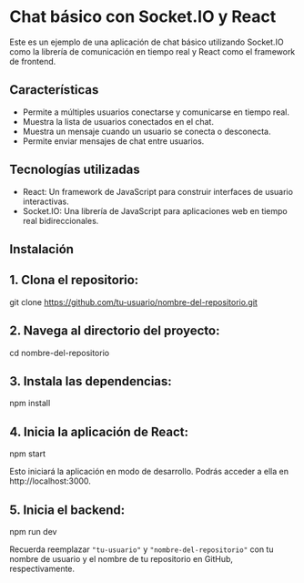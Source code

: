 # Chat básico con Socket.IO y React

Este es un ejemplo de una aplicación de chat básico utilizando Socket.IO como la librería de comunicación en tiempo real y React como el framework de frontend.

## Características

- Permite a múltiples usuarios conectarse y comunicarse en tiempo real.
- Muestra la lista de usuarios conectados en el chat.
- Muestra un mensaje cuando un usuario se conecta o desconecta.
- Permite enviar mensajes de chat entre usuarios.

## Tecnologías utilizadas

- React: Un framework de JavaScript para construir interfaces de usuario interactivas.
- Socket.IO: Una librería de JavaScript para aplicaciones web en tiempo real bidireccionales.

## Instalación

## 1. Clona el repositorio:

git clone https://github.com/tu-usuario/nombre-del-repositorio.git

## 2. Navega al directorio del proyecto:

cd nombre-del-repositorio

## 3. Instala las dependencias:

npm install

## 4. Inicia la aplicación de React:

npm start

Esto iniciará la aplicación en modo de desarrollo. Podrás acceder a ella en http://localhost:3000.

## 5. Inicia el backend:

npm run dev

Recuerda reemplazar `"tu-usuario"` y `"nombre-del-repositorio"` con tu nombre de usuario y el nombre de tu repositorio en GitHub, respectivamente.
